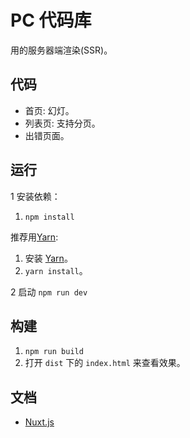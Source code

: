 # PC 代码库
用的服务器端渲染(SSR)。

## 代码
* 首页: 幻灯。
* 列表页: 支持分页。
* 出错页面。


## 运行
1 安装依赖：  

1. `npm install`

推荐用[Yarn](https://yarnpkg.com/en/docs/install):
1. 安装 [Yarn](https://yarnpkg.com/en/docs/install)。
1. `yarn install`。

2 启动 `npm run dev`

## 构建
1. `npm run build`
1. 打开 `dist` 下的 `index.html` 来查看效果。

## 文档
* [Nuxt.js](https://github.com/nuxt/nuxt.js)
